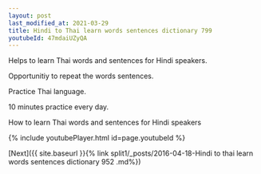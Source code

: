 ```yaml
---
layout: post
last_modified_at: 2021-03-29
title: Hindi to Thai learn words sentences dictionary 799 
youtubeId: 47mdaiUZyQA
---
```

 
 
Helps to learn Thai words and sentences for Hindi speakers.

Opportunitiy to repeat the words sentences. 

Practice Thai language. 
 
10 minutes practice every day. 
 
How to learn Thai words and sentences for Hindi speakers 
 
{% include youtubePlayer.html id=page.youtubeId %}
 
 
[Next]({{ site.baseurl }}{% link  split1/_posts/2016-04-18-Hindi to thai learn words sentences dictionary 952 .md%})
 
